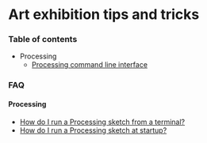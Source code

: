 # Art exhibition tips and tricks

### Table of contents
- Processing
  - [Processing command line interface](processing/processing-java.md)

### FAQ
#### Processing
- [How do I run a Processing sketch from a terminal?](processing/processing-java.md)
- [How do I run a Processing sketch at startup?](processing/processing-java.md)
